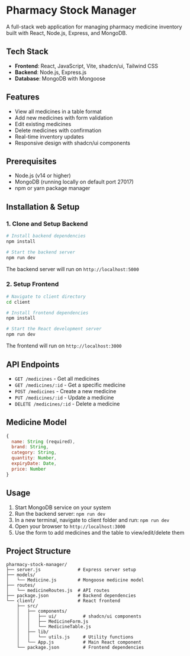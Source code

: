 # Pharmacy Stock Manager

A full-stack web application for managing pharmacy medicine inventory built with React, Node.js, Express, and MongoDB.

## Tech Stack

- **Frontend**: React, JavaScript, Vite, shadcn/ui, Tailwind CSS
- **Backend**: Node.js, Express.js
- **Database**: MongoDB with Mongoose

## Features

- View all medicines in a table format
- Add new medicines with form validation
- Edit existing medicines
- Delete medicines with confirmation
- Real-time inventory updates
- Responsive design with shadcn/ui components

## Prerequisites

- Node.js (v14 or higher)
- MongoDB (running locally on default port 27017)
- npm or yarn package manager

## Installation & Setup

### 1. Clone and Setup Backend

```bash
# Install backend dependencies
npm install

# Start the backend server
npm run dev
```

The backend server will run on `http://localhost:5000`

### 2. Setup Frontend

```bash
# Navigate to client directory
cd client

# Install frontend dependencies
npm install

# Start the React development server
npm run dev
```

The frontend will run on `http://localhost:3000`

## API Endpoints

- `GET /medicines` - Get all medicines
- `GET /medicines/:id` - Get a specific medicine
- `POST /medicines` - Create a new medicine
- `PUT /medicines/:id` - Update a medicine
- `DELETE /medicines/:id` - Delete a medicine

## Medicine Model

```javascript
{
  name: String (required),
  brand: String,
  category: String,
  quantity: Number,
  expiryDate: Date,
  price: Number
}
```

## Usage

1. Start MongoDB service on your system
2. Run the backend server: `npm run dev`
3. In a new terminal, navigate to client folder and run: `npm run dev`
4. Open your browser to `http://localhost:3000`
5. Use the form to add medicines and the table to view/edit/delete them

## Project Structure

```
pharmacy-stock-manager/
├── server.js              # Express server setup
├── models/
│   └── Medicine.js        # Mongoose medicine model
├── routes/
│   └── medicineRoutes.js  # API routes
├── package.json           # Backend dependencies
└── client/                # React frontend
    ├── src/
    │   ├── components/
    │   │   ├── ui/          # shadcn/ui components
    │   │   ├── MedicineForm.js
    │   │   └── MedicineTable.js
    │   ├── lib/
    │   │   └── utils.js     # Utility functions
    │   └── App.js           # Main React component
    └── package.json         # Frontend dependencies
```
